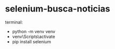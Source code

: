 # selenium-busca-noticias

terminal:
- python -m venv venv
- venv\Scripts\activate
- pip install selenium
